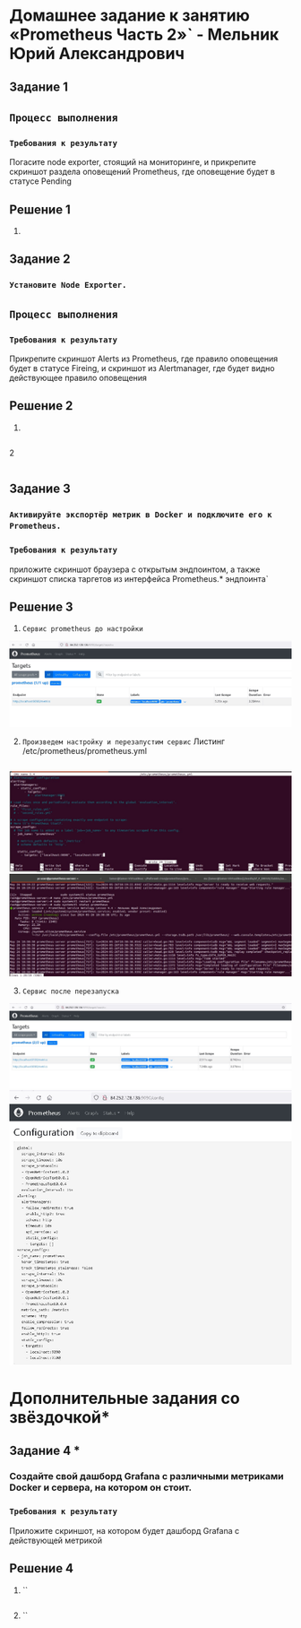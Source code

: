# Домашнее задание к занятию «Prometheus Часть 2»` - Мельник Юрий Александрович


## Задание 1


## `Процесс выполнения`



### `Требования к результату`
  Погасите node exporter, стоящий на мониторинге, и прикрепите скриншот раздела оповещений Prometheus, где оповещение будет в статусе Pending



## Решение 1
1. ` `
 
 

 
## Задание 2

### `Установите Node Exporter.`
## `Процесс выполнения`

 


### `Требования к результату`

 Прикрепите скриншот Alerts из Prometheus, где правило оповещения будет в статусе Fireing, и скриншот из Alertmanager, где будет видно действующее правило оповещения

## Решение 2
1. ` `
 
 ```
 
 ```

2

 ```
 
 ```


 
 



## Задание 3

### `Активируйте экспортёр метрик в Docker и подключите его к Prometheus.`



### `Требования к результату`
 приложите скриншот браузера с открытым эндпоинтом, а также скриншот списка таргетов из интерфейса Prometheus.* эндпоинта`

## Решение 3
 
1. `Сервис prometheus до настройки`

 ![alt text](https://github.com/ysatii/prometheus/blob/main/img1/image3.jpg)

2. `Произведем настройку и перезапустим сервис`
 Листинг /etc/prometheus/prometheus.yml
 
 ```
 
 ```
 ![alt text](https://github.com/ysatii/prometheus/blob/main/img1/image3_1.jpg)
 ![alt text](https://github.com/ysatii/prometheus/blob/main/img1/image3_2.jpg)
 
3. `Сервис после перезапуска`
 
 ![alt text](https://github.com/ysatii/prometheus/blob/main/img1/image3_3.jpg)
 ![alt text](https://github.com/ysatii/prometheus/blob/main/img1/image3_4.jpg)

# Дополнительные задания со звёздочкой*
## Задание 4 *
### Создайте свой дашборд Grafana с различными метриками Docker и сервера, на котором он стоит.


### `Требования к результату`
 Приложите скриншот, на котором будет дашборд Grafana с действующей метрикой


## Решение 4

1. `` 
 ```

 ```
 
2. `` 
 ```
  ```
 

 

